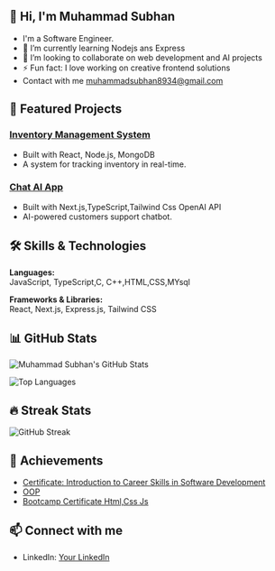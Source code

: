 ## 👋 Hi, I'm Muhammad Subhan 
-  I'm a  Software Engineer.
- 🌱 I’m currently learning Nodejs ans Express
- 👯 I’m looking to collaborate on web development and AI projects
- ⚡ Fun fact: I love working on creative frontend solutions
-   Contact with me muhammadsubhan8934@gmail.com

## 🚀 Featured Projects

### [Inventory Management System](#)
- Built with React, Node.js, MongoDB
- A system for tracking inventory in real-time.

### [Chat AI App](#)
- Built with Next.js,TypeScript,Tailwind Css OpenAI API
-  AI-powered customers support chatbot.

## 🛠️ Skills & Technologies

**Languages:**  
JavaScript, TypeScript,C, C++,HTML,CSS,MYsql


**Frameworks & Libraries:**  
React, Next.js, Express.js, Tailwind CSS

## 📊 GitHub Stats

![Muhammad Subhan's GitHub Stats](https://github-readme-stats.vercel.app/api?username=mu-subhan&show_icons=true&theme=radical)

![Top Languages](https://github-readme-stats.vercel.app/api/top-langs/?username=mu-subhan&layout=compact&theme=radical)

## 🔥 Streak Stats

![GitHub Streak](https://streak-stats.demolab.com/?user=mu-subhan&theme=radical)

## 🏅 Achievements

- [Certificate: Introduction to Career Skills in Software Development](#)
- [OOP](#)
- [Bootcamp Certificate Html,Css Js](#)

## 📫 Connect with me

- LinkedIn: [Your LinkedIn](https://linkedin.com/in/muhammad-subhan-321821231)
